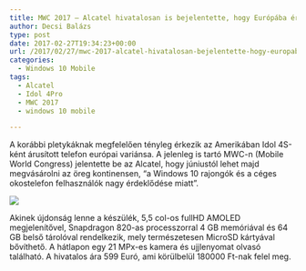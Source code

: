 ```yaml
---
title: MWC 2017 – Alcatel hivatalosan is bejelentette, hogy Európába érkezik az Idol 4S
author: Decsi Balázs
type: post
date: 2017-02-27T19:34:23+00:00
url: /2017/02/27/mwc-2017-alcatel-hivatalosan-bejelentette-hogy-europaba-erkezik-az-idol-4s/
categories:
  - Windows 10 Mobile
tags:
  - Alcatel
  - Idol 4Pro
  - MWC 2017
  - windows 10 mobile

---
```

A korábbi pletykáknak megfelelően tényleg érkezik az Amerikában Idol 4S-ként árusított telefon európai variánsa. A jelenleg is tartó MWC-n (Mobile World Congress) jelentette be az Alcatel, hogy júniustól lehet majd megvásárolni az öreg kontinensen, “a Windows 10 rajongók és a céges okostelefon felhasználók nagy érdeklődése miatt”.
  
![](/wp-content/uploads/2017/02/pro4-300x194.png)

Akinek újdonság lenne a készülék, 5,5 col-os fullHD AMOLED megjelenítővel, Snapdragon 820-as processzorral 4 GB memóriával és 64 GB belső tárolóval rendelkezik, mely természetesen MicroSD kártyával bővíthető. A hátlapon egy 21 MPx-es kamera és ujjlenyomat olvasó található. A hivatalos ára 599 Euró, ami körülbelül 180000 Ft-nak felel meg.